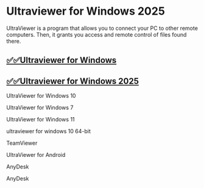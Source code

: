 # Ultraviewer for Windows 2025

UltraViewer is a program that allows you to connect your PC to other remote computers. Then, it grants you access and remote control of files found there.

## [✅✅Ultraviewer for Windows ](https://tinyurl.com/yeymmbrt)

## [✅✅Ultraviewer for Windows 2025](https://tinyurl.com/yeymmbrt)

UltraViewer for Windows 10

UltraViewer for Windows 7

UltraViewer for Windows 11

ultraviewer for windows 10 64-bit

TeamViewer 

UltraViewer for Android

AnyDesk

AnyDesk 

